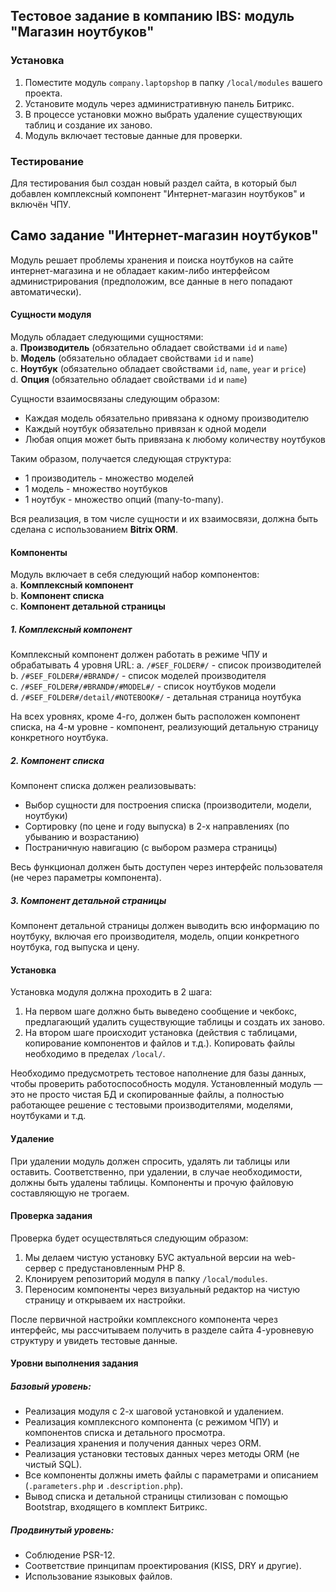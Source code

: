 ## Тестовое задание в компанию IBS: модуль "Магазин ноутбуков"

### Установка
1. Поместите модуль `company.laptopshop` в папку `/local/modules` вашего проекта.
2. Установите модуль через административную панель Битрикс.
3. В процессе установки можно выбрать удаление существующих таблиц и создание их заново.
4. Модуль включает тестовые данные для проверки.

### Тестирование
Для тестирования был создан новый раздел сайта, в который был добавлен комплексный компонент "Интернет-магазин ноутбуков" и включён ЧПУ.


## Само задание "Интернет-магазин ноутбуков"

Модуль решает проблемы хранения и поиска ноутбуков на сайте интернет-магазина и не обладает каким-либо интерфейсом администрирования (предположим, все данные в него попадают автоматически).

#### Сущности модуля

Модуль обладает следующими сущностями:  
a. **Производитель** (обязательно обладает свойствами `id` и `name`)  
b. **Модель** (обязательно обладает свойствами `id` и `name`)  
c. **Ноутбук** (обязательно обладает свойствами `id`, `name`, `year` и `price`)  
d. **Опция** (обязательно обладает свойствами `id` и `name`)

Сущности взаимосвязаны следующим образом:
- Каждая модель обязательно привязана к одному производителю
- Каждый ноутбук обязательно привязан к одной модели
- Любая опция может быть привязана к любому количеству ноутбуков

Таким образом, получается следующая структура:
- 1 производитель - множество моделей
- 1 модель - множество ноутбуков
- 1 ноутбук - множество опций (many-to-many).

Вся реализация, в том числе сущности и их взаимосвязи, должна быть сделана с использованием **Bitrix ORM**.

#### Компоненты

Модуль включает в себя следующий набор компонентов:  
a. **Комплексный компонент**  
b. **Компонент списка**  
c. **Компонент детальной страницы**

##### 1. Комплексный компонент

Комплексный компонент должен работать в режиме ЧПУ и обрабатывать 4 уровня URL:
a. `/#SEF_FOLDER#/` - список производителей  
b. `/#SEF_FOLDER#/#BRAND#/` - список моделей производителя  
c. `/#SEF_FOLDER#/#BRAND#/#MODEL#/` - список ноутбуков модели  
d. `/#SEF_FOLDER#/detail/#NOTEBOOK#/` - детальная страница ноутбука

На всех уровнях, кроме 4-го, должен быть расположен компонент списка, на 4-м уровне - компонент, реализующий детальную страницу конкретного ноутбука.

##### 2. Компонент списка

Компонент списка должен реализовывать:
- Выбор сущности для построения списка (производители, модели, ноутбуки)
- Сортировку (по цене и году выпуска) в 2-х направлениях (по убыванию и возрастанию)
- Постраничную навигацию (с выбором размера страницы)

Весь функционал должен быть доступен через интерфейс пользователя (не через параметры компонента).

##### 3. Компонент детальной страницы

Компонент детальной страницы должен выводить всю информацию по ноутбуку, включая его производителя, модель, опции конкретного ноутбука, год выпуска и цену.

#### Установка

Установка модуля должна проходить в 2 шага:
1. На первом шаге должно быть выведено сообщение и чекбокс, предлагающий удалить существующие таблицы и создать их заново.
2. На втором шаге происходит установка (действия с таблицами, копирование компонентов и файлов и т.д.). Копировать файлы необходимо в пределах `/local/`.

Необходимо предусмотреть тестовое наполнение для базы данных, чтобы проверить работоспособность модуля. Установленный модуль — это не просто чистая БД и скопированные файлы, а полностью работающее решение с тестовыми производителями, моделями, ноутбуками и т.д.

#### Удаление

При удалении модуль должен спросить, удалять ли таблицы или оставить. Соответственно, при удалении, в случае необходимости, должны быть удалены таблицы. Компоненты и прочую файловую составляющую не трогаем.

#### Проверка задания

Проверка будет осуществляться следующим образом:
1. Мы делаем чистую установку БУС актуальной версии на web-сервер с предустановленным PHP 8.
2. Клонируем репозиторий модуля в папку `/local/modules`.
3. Переносим компоненты через визуальный редактор на чистую страницу и открываем их настройки.

После первичной настройки комплексного компонента через интерфейс, мы рассчитываем получить в разделе сайта 4-уровневую структуру и увидеть тестовые данные.

#### Уровни выполнения задания

##### Базовый уровень:
- Реализация модуля с 2-х шаговой установкой и удалением.
- Реализация комплексного компонента (с режимом ЧПУ) и компонентов списка и детального просмотра.
- Реализация хранения и получения данных через ORM.
- Реализация установки тестовых данных через методы ORM (не чистый SQL).
- Все компоненты должны иметь файлы с параметрами и описанием (`.parameters.php` и `.description.php`).
- Вывод списка и детальной страницы стилизован с помощью Bootstrap, входящего в комплект Битрикс.

##### Продвинутый уровень:
- Соблюдение PSR-12.
- Соответствие принципам проектирования (KISS, DRY и другие).
- Использование языковых файлов.
